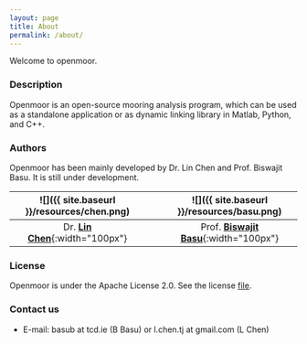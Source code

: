 ```yaml
---
layout: page
title: About
permalink: /about/
---
```


Welcome to openmoor.

### Description

Openmoor is an open-source mooring analysis program, which can be used as a standalone application or as dynamic linking library in Matlab, Python, and C++.

### Authors

Openmoor has been mainly developed by Dr. Lin Chen and Prof. Biswajit Basu. It is still under development.

![]({{ site.baseurl }}/resources/chen.png)|&nbsp;&nbsp;&nbsp;|![]({{ site.baseurl }}/resources/basu.png)
:---:|:---:|:---:
Dr. [__Lin Chen__](https://chen-lin.github.io){:width="100px"} |&nbsp;&nbsp;&nbsp;| Prof. [__Biswajit Basu__](https://www.tcd.ie/research/profiles/?profile=basub){:width="100px"}

### License

Openmoor is under the Apache License 2.0. See the license [file](https://github.com/chen-lin/openmoor/blob/master/LICENSE).

### Contact us

- E-mail: basub at tcd.ie (B Basu) or l.chen.tj at gmail.com (L Chen)
